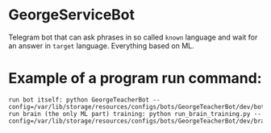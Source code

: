 # GeorgeServiceBot
Telegram bot that can ask phrases in so called `known` language and wait for an answer in `target` language.
Everything based on ML.

# Example of a program run command:
```
run bot itself: python GeorgeTeacherBot --config=/var/lib/storage/resources/configs/bots/GeorgeTeacherBot/dev/bots_config.json
run brain (the only ML part) training: python run_brain_training.py --config=/var/lib/storage/resources/configs/bots/GeorgeTeacherBot/dev/brain_config.json
```
